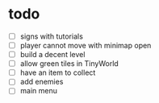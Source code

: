 # todo

- [ ] signs with tutorials
- [ ] player cannot move with minimap open
- [ ] build a decent level
- [ ] allow green tiles in TinyWorld
- [ ] have an item to collect
- [ ] add enemies
- [ ] main menu
